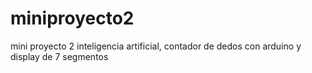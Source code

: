 # miniproyecto2
mini proyecto 2 inteligencia artificial, contador de dedos con arduino y display de 7 segmentos
